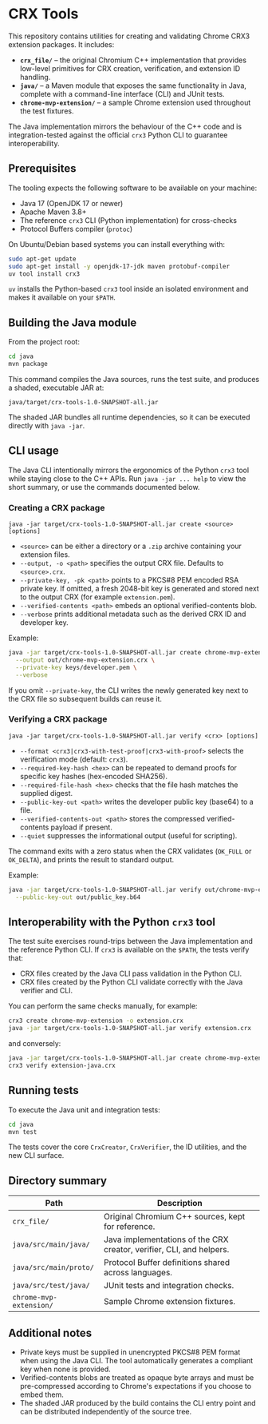 # CRX Tools

This repository contains utilities for creating and validating Chrome CRX3 extension packages. It includes:

- **`crx_file/`** – the original Chromium C++ implementation that provides low-level primitives for CRX creation, verification, and extension ID handling.
- **`java/`** – a Maven module that exposes the same functionality in Java, complete with a command-line interface (CLI) and JUnit tests.
- **`chrome-mvp-extension/`** – a sample Chrome extension used throughout the test fixtures.

The Java implementation mirrors the behaviour of the C++ code and is integration-tested against the official `crx3` Python CLI to guarantee interoperability.

## Prerequisites

The tooling expects the following software to be available on your machine:

- Java 17 (OpenJDK 17 or newer)
- Apache Maven 3.8+
- The reference `crx3` CLI (Python implementation) for cross-checks
- Protocol Buffers compiler (`protoc`)

On Ubuntu/Debian based systems you can install everything with:

```bash
sudo apt-get update
sudo apt-get install -y openjdk-17-jdk maven protobuf-compiler
uv tool install crx3
```

`uv` installs the Python-based `crx3` tool inside an isolated environment and makes it available on your `$PATH`.

## Building the Java module

From the project root:

```bash
cd java
mvn package
```

This command compiles the Java sources, runs the test suite, and produces a shaded, executable JAR at:

```
java/target/crx-tools-1.0-SNAPSHOT-all.jar
```

The shaded JAR bundles all runtime dependencies, so it can be executed directly with `java -jar`.

## CLI usage

The Java CLI intentionally mirrors the ergonomics of the Python `crx3` tool while staying close to the C++ APIs. Run `java -jar ... help` to view the short summary, or use the commands documented below.

### Creating a CRX package

```
java -jar target/crx-tools-1.0-SNAPSHOT-all.jar create <source> [options]
```

- `<source>` can be either a directory or a `.zip` archive containing your extension files.
- `--output, -o <path>` specifies the output CRX file. Defaults to `<source>.crx`.
- `--private-key, -pk <path>` points to a PKCS#8 PEM encoded RSA private key. If omitted, a fresh 2048-bit key is generated and stored next to the output CRX (for example `extension.pem`).
- `--verified-contents <path>` embeds an optional verified-contents blob.
- `--verbose` prints additional metadata such as the derived CRX ID and developer key.

Example:

```bash
java -jar target/crx-tools-1.0-SNAPSHOT-all.jar create chrome-mvp-extension \
  --output out/chrome-mvp-extension.crx \
  --private-key keys/developer.pem \
  --verbose
```

If you omit `--private-key`, the CLI writes the newly generated key next to the CRX file so subsequent builds can reuse it.

### Verifying a CRX package

```
java -jar target/crx-tools-1.0-SNAPSHOT-all.jar verify <crx> [options]
```

- `--format <crx3|crx3-with-test-proof|crx3-with-proof>` selects the verification mode (default: `crx3`).
- `--required-key-hash <hex>` can be repeated to demand proofs for specific key hashes (hex-encoded SHA256).
- `--required-file-hash <hex>` checks that the file hash matches the supplied digest.
- `--public-key-out <path>` writes the developer public key (base64) to a file.
- `--verified-contents-out <path>` stores the compressed verified-contents payload if present.
- `--quiet` suppresses the informational output (useful for scripting).

The command exits with a zero status when the CRX validates (`OK_FULL` or `OK_DELTA`), and prints the result to standard output.

Example:

```bash
java -jar target/crx-tools-1.0-SNAPSHOT-all.jar verify out/chrome-mvp-extension.crx \
  --public-key-out out/public_key.b64
```

## Interoperability with the Python `crx3` tool

The test suite exercises round-trips between the Java implementation and the reference Python CLI. If `crx3` is available on the `$PATH`, the tests verify that:

- CRX files created by the Java CLI pass validation in the Python CLI.
- CRX files created by the Python CLI validate correctly with the Java verifier and CLI.

You can perform the same checks manually, for example:

```bash
crx3 create chrome-mvp-extension -o extension.crx
java -jar target/crx-tools-1.0-SNAPSHOT-all.jar verify extension.crx
```

and conversely:

```bash
java -jar target/crx-tools-1.0-SNAPSHOT-all.jar create chrome-mvp-extension --output extension-java.crx
crx3 verify extension-java.crx
```

## Running tests

To execute the Java unit and integration tests:

```bash
cd java
mvn test
```

The tests cover the core `CrxCreator`, `CrxVerifier`, the ID utilities, and the new CLI surface.

## Directory summary

| Path | Description |
| ---- | ----------- |
| `crx_file/` | Original Chromium C++ sources, kept for reference. |
| `java/src/main/java/` | Java implementations of the CRX creator, verifier, CLI, and helpers. |
| `java/src/main/proto/` | Protocol Buffer definitions shared across languages. |
| `java/src/test/java/` | JUnit tests and integration checks. |
| `chrome-mvp-extension/` | Sample Chrome extension fixtures. |

## Additional notes

- Private keys must be supplied in unencrypted PKCS#8 PEM format when using the Java CLI. The tool automatically generates a compliant key when none is provided.
- Verified-contents blobs are treated as opaque byte arrays and must be pre-compressed according to Chrome's expectations if you choose to embed them.
- The shaded JAR produced by the build contains the CLI entry point and can be distributed independently of the source tree.
